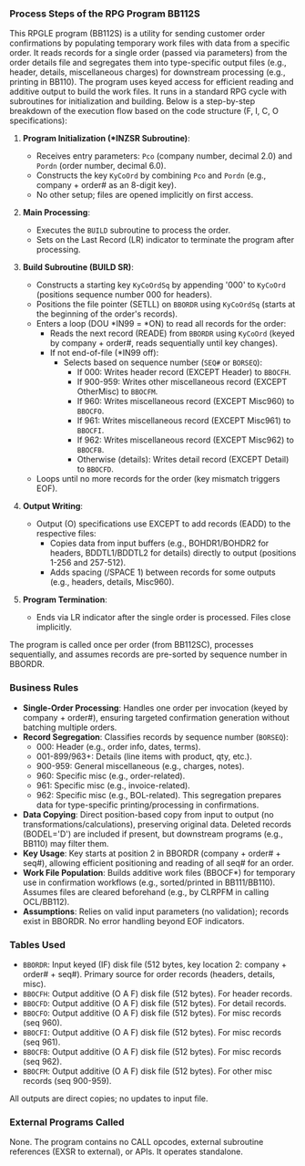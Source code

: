 ### Process Steps of the RPG Program BB112S

This RPGLE program (BB112S) is a utility for sending customer order confirmations by populating temporary work files with data from a specific order. It reads records for a single order (passed via parameters) from the order details file and segregates them into type-specific output files (e.g., header, details, miscellaneous charges) for downstream processing (e.g., printing in BB110). The program uses keyed access for efficient reading and additive output to build the work files. It runs in a standard RPG cycle with subroutines for initialization and building. Below is a step-by-step breakdown of the execution flow based on the code structure (F, I, C, O specifications):

1. **Program Initialization (*INZSR Subroutine)**:
   - Receives entry parameters: `Pco` (company number, decimal 2.0) and `Pordn` (order number, decimal 6.0).
   - Constructs the key `KyCoOrd` by combining `Pco` and `Pordn` (e.g., company + order# as an 8-digit key).
   - No other setup; files are opened implicitly on first access.

2. **Main Processing**:
   - Executes the `BUILD` subroutine to process the order.
   - Sets on the Last Record (LR) indicator to terminate the program after processing.

3. **Build Subroutine (BUILD SR)**:
   - Constructs a starting key `KyCoOrdSq` by appending '000' to `KyCoOrd` (positions sequence number 000 for headers).
   - Positions the file pointer (SETLL) on `BBORDR` using `KyCoOrdSq` (starts at the beginning of the order's records).
   - Enters a loop (DOU *IN99 = *ON) to read all records for the order:
     - Reads the next record (READE) from `BBORDR` using `KyCoOrd` (keyed by company + order#, reads sequentially until key changes).
     - If not end-of-file (*IN99 off):
       - Selects based on sequence number (`SEQ#` or `BORSEQ`):
         - If 000: Writes header record (EXCEPT Header) to `BBOCFH`.
         - If 900-959: Writes other miscellaneous record (EXCEPT OtherMisc) to `BBOCFM`.
         - If 960: Writes miscellaneous record (EXCEPT Misc960) to `BBOCFO`.
         - If 961: Writes miscellaneous record (EXCEPT Misc961) to `BBOCFI`.
         - If 962: Writes miscellaneous record (EXCEPT Misc962) to `BBOCFB`.
         - Otherwise (details): Writes detail record (EXCEPT Detail) to `BBOCFD`.
   - Loops until no more records for the order (key mismatch triggers EOF).

4. **Output Writing**:
   - Output (O) specifications use EXCEPT to add records (EADD) to the respective files:
     - Copies data from input buffers (e.g., BOHDR1/BOHDR2 for headers, BDDTL1/BDDTL2 for details) directly to output (positions 1-256 and 257-512).
     - Adds spacing (/SPACE 1) between records for some outputs (e.g., headers, details, Misc960).

5. **Program Termination**:
   - Ends via LR indicator after the single order is processed. Files close implicitly.

The program is called once per order (from BB112SC), processes sequentially, and assumes records are pre-sorted by sequence number in BBORDR.

### Business Rules

- **Single-Order Processing**: Handles one order per invocation (keyed by company + order#), ensuring targeted confirmation generation without batching multiple orders.
- **Record Segregation**: Classifies records by sequence number (`BORSEQ`):
  - 000: Header (e.g., order info, dates, terms).
  - 001-899/963+: Details (line items with product, qty, etc.).
  - 900-959: General miscellaneous (e.g., charges, notes).
  - 960: Specific misc (e.g., order-related).
  - 961: Specific misc (e.g., invoice-related).
  - 962: Specific misc (e.g., BOL-related).
  This segregation prepares data for type-specific printing/processing in confirmations.
- **Data Copying**: Direct position-based copy from input to output (no transformations/calculations), preserving original data. Deleted records (BODEL='D') are included if present, but downstream programs (e.g., BB110) may filter them.
- **Key Usage**: Key starts at position 2 in BBORDR (company + order# + seq#), allowing efficient positioning and reading of all seq# for an order.
- **Work File Population**: Builds additive work files (BBOCF*) for temporary use in confirmation workflows (e.g., sorted/printed in BB111/BB110). Assumes files are cleared beforehand (e.g., by CLRPFM in calling OCL/BB112).
- **Assumptions**: Relies on valid input parameters (no validation); records exist in BBORDR. No error handling beyond EOF indicators.

### Tables Used

- `BBORDR`: Input keyed (IF) disk file (512 bytes, key location 2: company + order# + seq#). Primary source for order records (headers, details, misc).
- `BBOCFH`: Output additive (O A F) disk file (512 bytes). For header records.
- `BBOCFD`: Output additive (O A F) disk file (512 bytes). For detail records.
- `BBOCFO`: Output additive (O A F) disk file (512 bytes). For misc records (seq 960).
- `BBOCFI`: Output additive (O A F) disk file (512 bytes). For misc records (seq 961).
- `BBOCFB`: Output additive (O A F) disk file (512 bytes). For misc records (seq 962).
- `BBOCFM`: Output additive (O A F) disk file (512 bytes). For other misc records (seq 900-959).

All outputs are direct copies; no updates to input file.

### External Programs Called

None. The program contains no CALL opcodes, external subroutine references (EXSR to external), or APIs. It operates standalone.
